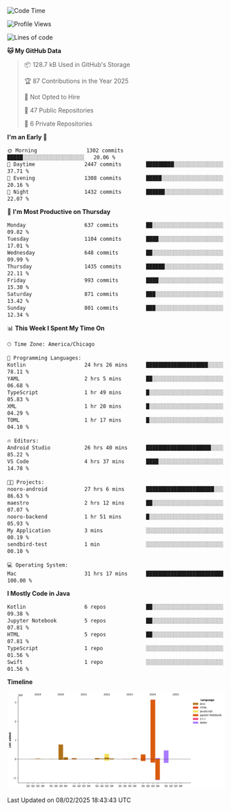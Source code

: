 <!--START_SECTION:waka-->
![Code Time](http://img.shields.io/badge/Code%20Time-960%20hrs%2050%20mins-blue)

![Profile Views](http://img.shields.io/badge/Profile%20Views-7-blue)

![Lines of code](https://img.shields.io/badge/From%20Hello%20World%20I%27ve%20Written-5.3%20million%20lines%20of%20code-blue)

**🐱 My GitHub Data** 

> 📦 128.7 kB Used in GitHub's Storage 
 > 
> 🏆 87 Contributions in the Year 2025
 > 
> 🚫 Not Opted to Hire
 > 
> 📜 47 Public Repositories 
 > 
> 🔑 6 Private Repositories 
 > 
**I'm an Early 🐤** 

```text
🌞 Morning                1302 commits        █████░░░░░░░░░░░░░░░░░░░░   20.06 % 
🌆 Daytime                2447 commits        █████████░░░░░░░░░░░░░░░░   37.71 % 
🌃 Evening                1308 commits        █████░░░░░░░░░░░░░░░░░░░░   20.16 % 
🌙 Night                  1432 commits        ██████░░░░░░░░░░░░░░░░░░░   22.07 % 
```
📅 **I'm Most Productive on Thursday** 

```text
Monday                   637 commits         ██░░░░░░░░░░░░░░░░░░░░░░░   09.82 % 
Tuesday                  1104 commits        ████░░░░░░░░░░░░░░░░░░░░░   17.01 % 
Wednesday                648 commits         ██░░░░░░░░░░░░░░░░░░░░░░░   09.99 % 
Thursday                 1435 commits        ██████░░░░░░░░░░░░░░░░░░░   22.11 % 
Friday                   993 commits         ████░░░░░░░░░░░░░░░░░░░░░   15.30 % 
Saturday                 871 commits         ███░░░░░░░░░░░░░░░░░░░░░░   13.42 % 
Sunday                   801 commits         ███░░░░░░░░░░░░░░░░░░░░░░   12.34 % 
```


📊 **This Week I Spent My Time On** 

```text
🕑︎ Time Zone: America/Chicago

💬 Programming Languages: 
Kotlin                   24 hrs 26 mins      ████████████████████░░░░░   78.11 % 
YAML                     2 hrs 5 mins        ██░░░░░░░░░░░░░░░░░░░░░░░   06.68 % 
TypeScript               1 hr 49 mins        █░░░░░░░░░░░░░░░░░░░░░░░░   05.83 % 
XML                      1 hr 20 mins        █░░░░░░░░░░░░░░░░░░░░░░░░   04.29 % 
TOML                     1 hr 17 mins        █░░░░░░░░░░░░░░░░░░░░░░░░   04.10 % 

🔥 Editors: 
Android Studio           26 hrs 40 mins      █████████████████████░░░░   85.22 % 
VS Code                  4 hrs 37 mins       ████░░░░░░░░░░░░░░░░░░░░░   14.78 % 

🐱‍💻 Projects: 
nooro-android            27 hrs 6 mins       ██████████████████████░░░   86.63 % 
maestro                  2 hrs 12 mins       ██░░░░░░░░░░░░░░░░░░░░░░░   07.07 % 
nooro-backend            1 hr 51 mins        █░░░░░░░░░░░░░░░░░░░░░░░░   05.93 % 
My Application           3 mins              ░░░░░░░░░░░░░░░░░░░░░░░░░   00.19 % 
sendbird-test            1 min               ░░░░░░░░░░░░░░░░░░░░░░░░░   00.10 % 

💻 Operating System: 
Mac                      31 hrs 17 mins      █████████████████████████   100.00 % 
```

**I Mostly Code in Java** 

```text
Kotlin                   6 repos             ██░░░░░░░░░░░░░░░░░░░░░░░   09.38 % 
Jupyter Notebook         5 repos             ██░░░░░░░░░░░░░░░░░░░░░░░   07.81 % 
HTML                     5 repos             ██░░░░░░░░░░░░░░░░░░░░░░░   07.81 % 
TypeScript               1 repo              ░░░░░░░░░░░░░░░░░░░░░░░░░   01.56 % 
Swift                    1 repo              ░░░░░░░░░░░░░░░░░░░░░░░░░   01.56 % 
```



**Timeline**

![Lines of Code chart](https://raw.githubusercontent.com/phanijsp/phanijsp/main/assets/bar_graph.png)


 Last Updated on 08/02/2025 18:43:43 UTC
<!--END_SECTION:waka-->
